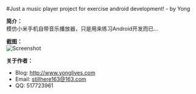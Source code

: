﻿#Just a music player project for exercise android development! - by Yong

**简介：**  
模仿小米手机自带音乐播放器，只是用来练习Android开发而已...    

**截图：**  
![Screenshot](https://raw.github.com/stillhere/MiPlayer/master/Screenshot/Screenshot1.png)  

**关于作者：**  
* Blog: http://www.yonglives.com  
* Email: stillhere163@163.com  
* QQ: 517723961